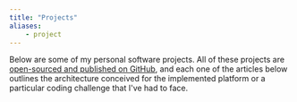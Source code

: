 ```yaml
---
title: "Projects"
aliases:
    - project
---
```


Below are some of my personal software projects. All of these projects are
[open-sourced and published on GitHub](https://github.com/edduarte), and each
one of the articles below outlines the architecture conceived for the
implemented platform or a particular coding challenge that I've had to face.